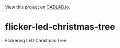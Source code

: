 View this project on [CADLAB.io](https://cadlab.io/node/795). 

# flicker-led-christmas-tree
Flickering LED Christmas Tree
